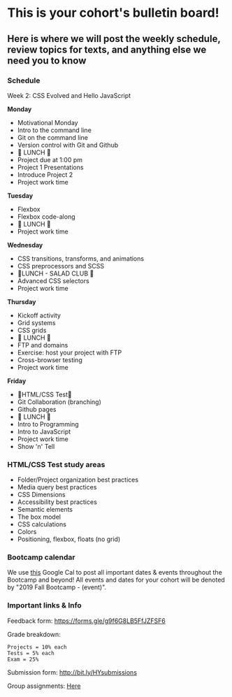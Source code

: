 # This is your cohort's bulletin board! 
## Here is where we will post the weekly schedule, review topics for texts, and anything else we need you to know

### Schedule

Week 2:  CSS Evolved and Hello JavaScript


**Monday**

* Motivational Monday
* Intro to the command line
* Git on the command line
* Version control with Git and Github
* 🍴 LUNCH 🍴
* Project due at 1:00 pm
* Project 1 Presentations
* Introduce Project 2
* Project work time

**Tuesday**

* Flexbox
* Flexbox code-along
* 🍴 LUNCH 🍴
* Project work time

**Wednesday**

* CSS transitions, transforms, and animations
* CSS preprocessors and SCSS
* 🥗LUNCH - SALAD CLUB 🥗
* Advanced CSS selectors 
* Project work time

**Thursday**

* Kickoff activity
* Grid systems
* CSS grids
* 🍴 LUNCH 🍴
* FTP and domains
* Exercise: host your project with FTP
* Cross-browser testing
* Project work time

**Friday**

* 📝HTML/CSS Test📝
* Git Collaboration (branching)
* Github pages
* 🍴 LUNCH 🍴
* Intro to Programming
* Intro to JavaScript
* Project work time
* Show 'n' Tell


### HTML/CSS Test study areas
* Folder/Project organization best practices
* Media query best practices
* CSS Dimensions
* Accessibility best practices
* Semantic elements
* The box model
* CSS calculations
* Colors
* Positioning, flexbox, floats (no grid)



### Bootcamp calendar
We use [this](https://calendar.google.com/calendar/embed?src=hackeryou.com_ckj6930nr6kraakaisos09cccs%40group.calendar.google.com&ctz=America%2FToronto) Google Cal to post all important dates & events throughout the Bootcamp and beyond! All events and dates for your cohort will be denoted by "2019 Fall Bootcamp - (event)".

### Important links & Info
Feedback form: https://forms.gle/g9f6G8LB5FfJZFSF6

Grade breakdown:
```
Projects = 10% each
Tests = 5% each
Exam = 25%
```

Submission form: http://bit.ly/HYsubmissions

Group assignments: [Here](https://docs.google.com/spreadsheets/d/1qw-dnRppkzRaXscOvdPusE1SHsEiSGnHQrPoRf2kujU/edit#gid=1112317742)

